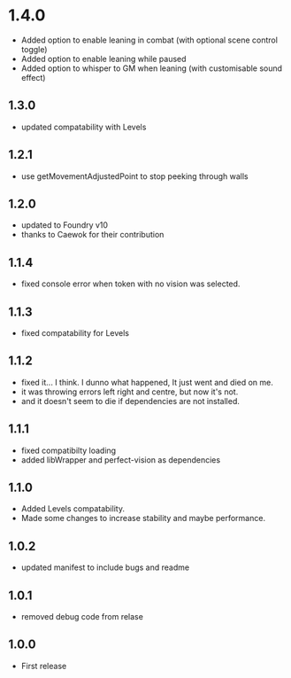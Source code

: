 # 1.4.0
- Added option to enable leaning in combat (with optional scene control toggle)
- Added option to enable leaning while paused
- Added option to whisper to GM when leaning (with customisable sound effect)

## 1.3.0
- updated compatability with Levels

## 1.2.1
- use getMovementAdjustedPoint to stop peeking through walls

## 1.2.0
- updated to Foundry v10
- thanks to Caewok for their contribution

## 1.1.4
- fixed console error when token with no vision was selected.

## 1.1.3
- fixed compatability for Levels

## 1.1.2
- fixed it... I think. I dunno what happened, It just went and died on me.
- it was throwing errors left right and centre, but now it's not.
- and it doesn't seem to die if dependencies are not installed.

## 1.1.1
- fixed compatibilty loading
- added libWrapper and perfect-vision as dependencies

## 1.1.0
- Added Levels compatability.
- Made some changes to increase stability and maybe performance.

## 1.0.2
- updated manifest to include bugs and readme

## 1.0.1
- removed debug code from relase

## 1.0.0
- First release